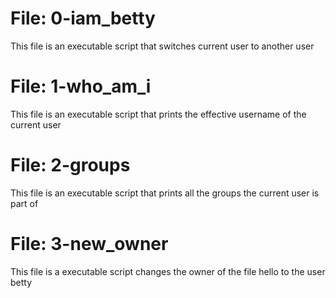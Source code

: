 # File: 0-iam_betty 
This file is an executable script that switches current user to another user
# File: 1-who_am_i
This file is an executable script that prints the effective username of the current user
# File: 2-groups
This file is an executable script that prints all the groups the current user is part of
# File: 3-new_owner
This file is a executable script changes the owner of the file hello to the user betty
